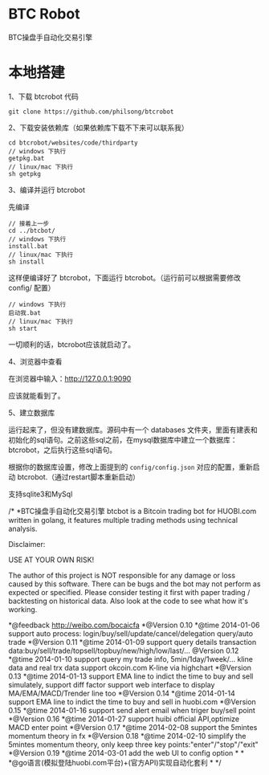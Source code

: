 BTC Robot
===========
BTC操盘手自动化交易引擎


# 本地搭建 #

1、下载 btcrobot 代码
	
	git clone https://github.com/philsong/btcrobot

2、下载安装依赖库（如果依赖库下载不下来可以联系我）

	cd btcrobot/websites/code/thirdparty
	// windows 下执行
	getpkg.bat
	// linux/mac 下执行
	sh getpkg

3、编译并运行 btcrobot

先编译

	// 接着上一步
	cd ../btcbot/
	// windows 下执行
	install.bat
	// linux/mac 下执行
	sh install
	
这样便编译好了 btcrobot，下面运行 btcrobot。（运行前可以根据需要修改 config/ 配置）

	// windows 下执行
	启动我.bat
	// linux/mac 下执行
	sh start

一切顺利的话，btcrobot应该就启动了。

4、浏览器中查看

在浏览器中输入：http://127.0.0.1:9090

应该就能看到了。

5、建立数据库

运行起来了，但没有建数据库。源码中有一个 databases 文件夹，里面有建表和初始化的sql语句。之前这些sql之前，在mysql数据库中建立一个数据库：btcrobot，之后执行这些sql语句。

根据你的数据库设置，修改上面提到的 `config/config.json` 对应的配置，重新启动 btcrobot.（通过restart脚本重新启动）

支持sqlite3和MySql


/*
 *BTC操盘手自动化交易引擎
  btcbot is a Bitcoin trading bot for HUOBI.com written
  in golang, it features multiple trading methods using
  technical analysis.

  Disclaimer:

  USE AT YOUR OWN RISK!

  The author of this project is NOT responsible for any damage or loss caused
  by this software. There can be bugs and the bot may not perform as expected
  or specified. Please consider testing it first with paper trading /
  backtesting on historical data. Also look at the code to see what how
  it's working.


 *@feedback http://weibo.com/bocaicfa
 *@Version 0.10
 *@time 2014-01-06 support auto process: login/buy/sell/update/cancel/delegation query/auto trade
 *@Version 0.11
 *@time 2014-01-09 support query details transaction data:buy/sell/trade/topsell/topbuy/new/high/low/last/...
  @Version 0.12
 *@time 2014-01-10 support query my trade info, 5min/1day/1week/... kline data and real trx data
 				   support okcoin.com K-line via highchart
 *@Version 0.13
 *@time 2014-01-13 support EMA line to indict the time to buy and sell simulately, support diff factor
 				   support web interface to display MA/EMA/MACD/Trender line too
 *@Version 0.14
 *@time 2014-01-14 support EMA line to indict the time to buy and sell in huobi.com
 *@Version 0.15
 *@time 2014-01-16 support send alert email when triger buy/sell point
 *@Version 0.16
 *@time 2014-01-27 support huibi official API,optimize MACD enter point
 *@Version 0.17
 *@time 2014-02-08 support the 5mintes momentum theory in fx
 *@Version 0.18
 *@time 2014-02-10 simplify the 5mintes momentum theory, only keep three key points:"enter"/"stop"/"exit" 
 *@Version 0.19
 *@time 2014-03-01 add the web UI to config option
 *
 *
 *@go语言(模拟登陆huobi.com平台)+(官方API)实现自动化套利
 *
 */
